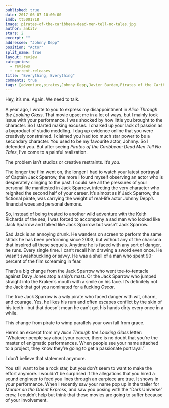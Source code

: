 ```yaml
---
published: true
date: 2017-06-07 10:00:00
imdb: tt5001718
image: pirates-of-the-caribbean-dead-men-tell-no-tales.jpg
author: ankitv
stars: 2
excerpt: ""
addressee: "Johnny Depp"
position: "Actor"
split_name: true
layout: review
categories: 
  - reviews
  - current-releases
title: "Everything, Everything"
comments: true
tags: [adventure,pirates,Johnny Depp,Javier Bardem,Pirates of the Caribbean,Disney]
---
```


Hey, it’s me. Again. We need to talk. 

A year ago, I wrote to you to express my disappointment in _Alice Through the Looking Glass_. That movie upset me in a lot of ways, but I mainly took issue with your performance. I was shocked by how little you brought to the character. So I started making excuses. I chalked up your lack of passion as a byproduct of studio meddling. I dug up evidence online that you were creatively constrained. I claimed you had too much star power to be a secondary character. You used to be my favourite actor, Johnny. So I defended you. But after seeing _Pirates of the Caribbean: Dead Men Tell No Tales_, I’ve come to a painful realization. 

The problem isn’t studios or creative restraints. It’s _you_.

The longer the film went on, the longer I had to watch your latest portrayal of Captain Jack Sparrow, the more I found myself observing an actor who is desperately clinging to the past. I could see all the pressures of your personal life manifested in Jack Sparrow, infecting the very character who reignited the second half of your career. It’s almost as if Jack Sparrow, the fictional pirate, was carrying the weight of real-life actor Johnny Depp’s financial woes and personal demons.

So, instead of being treated to another wild adventure with the Keith Richards of the sea, I was forced to accompany a sad man who looked like Jack Sparrow and talked like Jack Sparrow but wasn’t Jack Sparrow. 

Sad Jack is an annoying drunk. He wanders on screen to perform the same shtick he has been performing since 2003, but without any of the charisma that inspired all these sequels. Anytime he is faced with any sort of danger, he runs. Every single time. I can’t recall him drawing a sword even once. He wasn’t swashbuckling or savvy. He was a shell of a man who spent 90-percent of the film screaming in fear. 

That’s a big change from the Jack Sparrow who went toe-to-tentacle against Davy Jones atop a ship’s mast. Or the Jack Sparrow who jumped straight into the Kraken’s mouth with a smile on his face. It’s definitely not the Jack that got you nominated for a fucking _Oscar_.

The true Jack Sparrow is a wily pirate who faced danger with wit, charm, and courage. Yes, he likes his rum and often escapes conflict by the skin of his teeth—but that doesn’t mean he can’t get his hands dirty every once in a while. 

This change from pirate to wimp parallels your own fall from grace.

Here’s an excerpt from my _Alice Through the Looking Glass_ letter: “Whatever people say about your career, there is no doubt that you’re the master of enigmatic performances. When people see your name attached to a project, they know they’re going to get a passionate portrayal.”

I don’t believe that statement anymore. 

You still want to be a rock star, but you don’t seem to want to make the effort anymore. I wouldn’t be surprised if the allegations that you hired a sound engineer to feed you lines through an earpiece are true. It shows in your performance. When I recently saw your name pop up in the trailer for _Murder on the Orient Express_, and saw you posing with the “Dark Universe” crew, I couldn’t help but think that these movies are going to suffer because of your involvement.